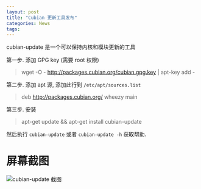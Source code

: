 ```yaml
---
layout: post
title: "Cubian 更新工具发布"
categories: News
tags:
---
```

cubian-update 是一个可以保持内核和模块更新的工具

第一步. 添加 GPG key (需要 root 权限)
> wget -O - http://packages.cubian.org/cubian.gpg.key | apt-key add -

第二步. 添加 apt 源, 添加此行到 `/etc/apt/sources.list`
> deb http://packages.cubian.org/ wheezy main

第三步. 安装
> apt-get update && apt-get install cubian-update

然后执行 `cubian-update` 或者 `cubian-update -h` 获取帮助.

# 屏幕截图 
![cubian-update 截图](http://cubieplayer.github.io/static_files/images/cubian-update.png)
